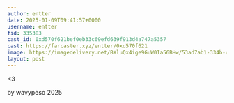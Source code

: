 ```yaml
---
author: entter
date: 2025-01-09T09:41:57+0000
username: entter
fid: 335383
cast_id: 0xd570f621bef0eb33c69efd639f913d4a747a5357
cast: https://farcaster.xyz/entter/0xd570f621
image: https://imagedelivery.net/BXluQx4ige9GuW0Ia56BHw/53ad7ab1-334b-4bef-c0c0-a0b186065200/original
layout: post
---
```


<3

by wavypeso 2025

<img src='https://imagedelivery.net/BXluQx4ige9GuW0Ia56BHw/53ad7ab1-334b-4bef-c0c0-a0b186065200/original' alt='' referrerpolicy='no-referrer'/>
